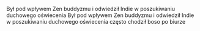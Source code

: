 
Był pod wpływem Zen buddyzmu i odwiedził Indie w poszukiwaniu duchowego oświecenia
Był pod wpływem Zen buddyzmu i odwiedził Indie w poszukiwaniu duchowego oświecenia
często chodził boso po biurze